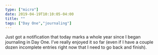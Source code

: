 ```yaml
---
type: ["micro"]
date: 2019-04-19T10:10:05-04:00
title: ""
tags: ["Day One","journaling"]
---
```

Just got a notification that today marks a whole year since I began journaling in Day One. I’ve really enjoyed it so far (even if I have a couple dozen incomplete entries right now that I need to go back and finish).
